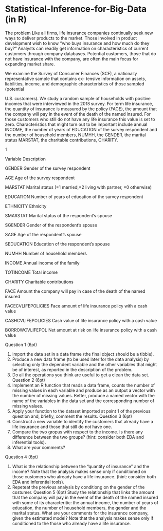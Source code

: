 # Statistical-Inference-for-Big-Data (in R)

The problem
Like all firms, life insurance companies continually seek new ways to deliver products to the market. Those
involved in product development wish to know “who buys insurance and how much do they buy?” Analysts
can readily get information on characteristics of current customers through company databases. Potential
customers, those that do not have insurance with the company, are often the main focus for expanding
market share.

We examine the Survey of Consumer Finances (SCF), a nationally representative sample that contains ex-
tensive information on assets, liabilities, income, and demographic characteristics of those sampled (potential

U.S. customers). We study a random sample of households with positive incomes that were interviewed in
the 2018 survey.
For term life insurance, the quantity of insurance is measured by the policy (FACE), the amount that the
company will pay in the event of the death of the named insured. For those customers who still do not have
any life insurance this value is set to zero.
Characteristics that might turn out to be important include annual INCOME, the number of years of
EDUCATION of the survey respondent and the number of household members, NUMHH, the GENDER,
the marital status MARSTAT, the charitable contributions, CHARITY.

1

Variable Description

GENDER Gender of the survey respondent

AGE Age of the survey respondent

MARSTAT Marital status (=1 married,=2 living with partner, =0 otherwise)

EDUCATION Number of years of education of the survey respondent

ETHNICITY Ethnicity

SMARSTAT Marital status of the respondent’s spouse

SGENDER Gender of the respondent’s spouse

SAGE Age of the respondent’s spouse

SEDUCATION Education of the respondent’s spouse

NUMHH Number of household members

INCOME Annual income of the family

TOTINCOME Total income

CHARITY Charitable contributions

FACE Amount the company will pay in case of the death of the named insured

FACECVLIFEPOLICIES Face amount of life insurance policy with a cash value

CASHCVLIFEPOLICIES Cash value of life insurance policy with a cash value

BORROWCVLIFEPOL Net amount at risk on life insurance policy with a cash value

Question 1 (6pt)
1. Import the data set in a data frame (the final object should be a tibble).
2. Produce a new data frame (to be used later for the data analysis) by selecting only the dependent
variable and the other variables that might be of interest, as reported in the description of the problem.
3. Do all the operations you think are useful to get a clean the data set.
Question 2 (6pt)
1. Implement an R function that reads a data frame, counts the number of missing values in each variable
and produce as an output a vector with the number of missing values. Better, produce a named vector
with the name of the variables in the data set and the corresponding number of missing values.
2. Apply your function to the dataset imported at point 1 of the previous question and, briefly, comment
the results.
Question 3 (6pt)
1. Construct a new variable to identify the customers that already have a life insurance and those that
still do not have one.
2. Compare the two gropus with respect to the income. Is there any difference between the two groups?
(hint: consider both EDA and inferential tools).
3. What are your comments?


Question 4 (6pt)
1. What is the relationship between the “quantity of insurance” and the income? Note that the analysis
makes sense only if conditioned on those customers who already have a life insurance. (hint: consider
both EDA and inferential tools).
2. Repeteat the previous analysis by conditiong on the gender of the costumer.
Question 5 (6pt)
Study the relationship that links the amount that the company will pay in the event of the death of the named
insured with some of its characteritic: the annual income, the number of years of education, the number of
household members, the gender and the marital status. What are your comments for the insurance company,
given the estimated model? Note that the analysis makes sense only if conditioned to the those who already
have a life insurance.
